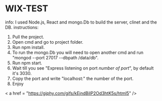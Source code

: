 # WIX-TEST
info: 
I used Node.js, React and mongo.Db to build the server, clinet and the DB.
instructions:
1. Pull the project.
2. Open cmd and go to project folder. 
3. Run npm install.
4. To run the mongo.Db you will need to open another cmd and run "mongod --port 27017 --dbpath /data/db".
5. Run npm start.
6. Wait till you see "Express listening on port  *number of port*", by default it's 3030.
7. Copy the port and write "localhost:" the number of the port.
8. Enjoy



< a href = "https://giphy.com/gifs/kEjndBiIP2Od3htK5s/html5" /></a>
